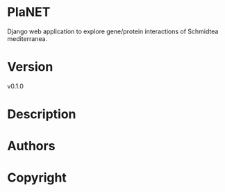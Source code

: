 # PlaNET
Django web application to explore gene/protein interactions of Schmidtea mediterranea.

# Version
v0.1.0

# Description

# Authors

# Copyright

